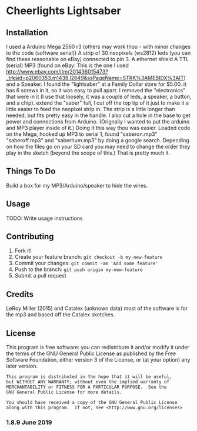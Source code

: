 # Cheerlights Lightsaber

## Installation
I used a Arduino Mega 2560 r3 (others may work thou - with minor changes to the code (software serial))
A strip of 30 neopixels (ws2812) leds (you can find these reasonable on eBay)
connected to pin 3.
A ethernet shield 
A TTL (serial) MP3 (found on eBay: This is the one I used http://www.ebay.com/itm/201436015473?_trksid=p2060353.m1438.l2649&ssPageName=STRK%3AMEBIDX%3AIT)
and a Speaker.
I found the "lightsaber" at a Family Dollar store for $5.00.
it has 6 screws in it, so it was easy to pull apart. I removed the "electronics" that were in it (I use that loosely, it was a couple of leds, a speaker, a button, and a chip).
extend the "saber" full, I cut off the top tip of it just to make it a little easier to feed the neopixel strip in. The strip is a little longer than needed, but fits pretty easy in the handle. I also cut a hole in the base to get power and connections from Arduino. (Orignally I wanted to put the arduino and MP3 player inside of it.) Doing it this way thou was easier.
Loaded code on the Mega, hooked up MP3 to serial 1, found "saberon.mp3" "saberoff.mp3" and "saberhum.mp3" by doing a google search.
Depending on how the files go on your SD card you may need to change the order they play in the sketch (beyond the scope of this.)
That is pretty much it.

## Things To Do

Build a box for my MP3/Arduino/speaker to hide the wires.

## Usage

TODO: Write usage instructions

## Contributing

1. Fork it!
2. Create your feature branch: `git checkout -b my-new-feature`
3. Commit your changes: `git commit -am 'Add some feature'`
4. Push to the branch: `git push origin my-new-feature`
5. Submit a pull request

## Credits

LeRoy Miller (2015) and Catalex (unknown data)
most of the software is for the mp3 and based off the Catalex sketches.

## License

This program is free software: you can redistribute it and/or modify
    it under the terms of the GNU General Public License as published by
    the Free Software Foundation, either version 3 of the License, or
    (at your option) any later version.

    This program is distributed in the hope that it will be useful,
    but WITHOUT ANY WARRANTY; without even the implied warranty of
    MERCHANTABILITY or FITNESS FOR A PARTICULAR PURPOSE.  See the
    GNU General Public License for more details.

    You should have received a copy of the GNU General Public License
    along with this program.  If not, see <http://www.gnu.org/licenses>

### 1.8.9 June 2019
